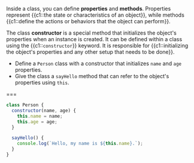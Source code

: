 Inside a class, you can define **properties** and **methods**.
Properties represent {{c1::the state or characteristics of an object}}, while methods {{c1::define the actions or behaviors that the object can perform}}.

The class **constructor** is a special method that initializes the object's properties when an instance is created.
It can be defined within a class using the {{c1::`constructor`}} keyword.
It is responsible for {{c1::initializing the object's properties and any other setup that needs to be done}}.

+ Define a `Person` class with a constructor that initializes `name` and `age` properties.
+ Give the class a `sayHello` method that can refer to the object's properties using `this`.

===

```js
class Person {
  constructor(name, age) {
    this.name = name;
    this.age = age;
  }

  sayHello() {
    console.log(`Hello, my name is ${this.name}.`);
  }
}
```
